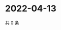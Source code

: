 # 2022-04-13

共 0 条

<!-- BEGIN WEIBO -->
<!-- 最后更新时间 Wed Apr 13 2022 21:18:17 GMT+0800 (China Standard Time) -->

<!-- END WEIBO -->
